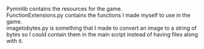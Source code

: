 Pyminlib contains the resources for the game.<br>FunctionExtensions.py contains the functions I made myself to use in the game.<br>imagetobytes.py is something that I made to convert an image to a string of bytes so I could contain them in the main script instead of having files along with it.
